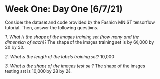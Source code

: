 # Week One: Day One (6/7/21)
Consider the dataset and code provided by the Fashion MNIST tensorflow tutorial. Then, answer the following questions. 

*1. What is the shape of the images training set (how many and the dimension of each)?* The shape of the images training set is by 60,000 by 28 by 28. 

*2. What is the length of the labels training set?* 10,000

*3. What is the shape of the images test set?* The shape of the images testing set is 10,000 by 28 by 28. 